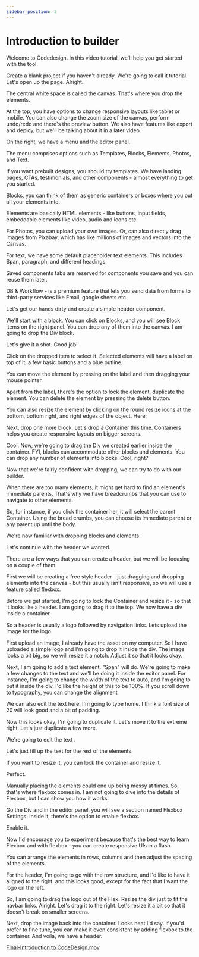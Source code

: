 ```yaml
---
sidebar_position: 2
---
```

# Introduction to builder

Welcome to Codedesign. In this video tutorial, we'll help you get started with the tool.

Create a blank project if you haven't already. We're going to call it tutorial. Let's open up the page. Alright. 

The central white space is called the canvas. That's where you drop the elements.

At the top, you have options to change responsive layouts like tablet or mobile. You can also change the zoom size of the canvas, perform undo/redo and there's the preview button. We also have features like export and deploy, but we'll be talking about it in a later video. 

On the right, we have a menu and the editor panel.

The menu comprises  options such as Templates, Blocks, Elements, Photos, and Text. 

If you want prebuilt designs, you should try templates. We have landing pages, CTAs, testimonials, and other components - almost everything to get you started. 

Blocks, you can think of them as generic containers or boxes where you put all your elements into. 

Elements are basically HTML elements - like buttons, input fields, embeddable elements like video, audio and icons etc. 

For Photos, you can upload your own images. Or, can also directly drag images from Pixabay, which has like millions of images and vectors into the Canvas.

For text, we have some default placeholder text elements. This includes Span, paragraph, and different headings. 

Saved components tabs are reserved for components you save and you can reuse them later. 

DB & Workflow - is a premium feature that lets you send data from forms to third-party services like Email, google sheets etc. 

Let's get our hands dirty and create a simple header component. 

We'll start with a block.  You can click on Blocks, and you will see Block items on the right panel.  You can drop any of them into the canvas. I am going to drop the Div block. 

 Let's give it a shot. Good job!

Click on the dropped item to select it. Selected elements will have a label on top of it, a few basic buttons and a blue outline.

You can move the element by pressing on the label and then dragging your mouse pointer. 

Apart from the label, there's the option to lock the element, duplicate the element. You can delete the element by pressing the delete button.

You can also resize the element by clicking on the round resize icons at the bottom, bottom right, and right edges of the object. Here:

Next, drop one more block. Let's drop a Container this time. Containers helps you create responsive layouts on bigger screens. 

Cool. Now, we're going to drag the Div we created earlier inside the container. FYI, blocks can accommodate other blocks and elements. You can drop any number of elements into blocks. Cool, right?

Now that we're fairly confident with dropping, we can try to do with our builder.

When there are too many elements, it might get hard to find an element's immediate parents. That's why we have breadcrumbs that you can use to navigate to other elements.

So, for instance, if you click the container her, it will select the parent Container. Using the bread crumbs, you can choose its immediate parent or any parent up until the body.

We're now familiar with dropping blocks and elements.

Let's continue with the header we wanted. 

There are a few ways that you can create a header, but we will be focusing on a couple of them.

First we will be creating a free style header - just dragging and dropping elements into the canvas - but this usually isn't responsive, so we will use a feature called flexbox.

Before we get started, I'm going to lock the Container and resize it - so that it looks like a header. I am going to drag it to the top. We now have a div inside a container.

So a header is usually a logo followed by navigation links. Lets upload the image for the logo.

First upload an image, I already have the asset on my computer. So I have uploaded a simple logo and I'm going to drop it inside the div. The image looks a bit big, so we will resize it a notch. Adjust it so that it looks okay. 

Next, I am going to add a text element. "Span" will do. We're going to make a few changes to the text and we'll be doing it inside the editor panel. For instance, I'm going to change the width of the text to auto, and I'm going to put it inside the div. I'd like the height of this to be 100%. If you scroll down to typography, you can change the alignment

We can also edit the text here. I'm going to type home. I think a font size of 20 will look good and a bit of padding. 

Now this looks okay, I'm going to duplicate it. Let's move it to the extreme right. Let's just duplicate a few more.

We're going to edit the text .

Let's just fill up the text for the rest of the elements.

If you want to resize it, you can lock the container and resize it. 

Perfect. 

Manually placing the elements could end up being messy at times. So, that's where flexbox comes in. I am not going to dive into the details of Flexbox, but I can show you how it works. 

Go the Div and in the editor panel, you will see a section named Flexbox Settings. Inside it, there's the option to enable flexbox. 

Enable it. 

Now I'd encourage you to experiment because that's the best way to learn Flexbox and with flexbox - you can create responsive UIs in a flash.

You can arrange the elements in rows, columns and then adjust the spacing of the elements.

For the header, I'm going to go with the row structure, and I'd like to have it  aligned to the right. and this looks good, except for the fact that I want the logo on the left. 

So, I am going to drag the logo out of the Flex. Resize the div just to fit the navbar links. Alright. Let's drag it to the right. Let's resize it a bit so that it doesn't break on smaller screens. 

Next,  drop the image back into the container. Looks neat I'd say. If you'd prefer to fine tune, you can make it even consistent by adding flexbox to the container. And voila, we have a header.

[Final-Introduction to CodeDesign.mov](Introducti%20e16ed/Final-Introduction_to_CodeDesign.mov)
